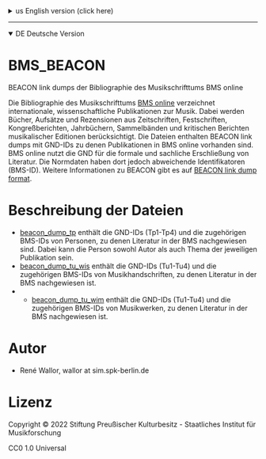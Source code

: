 <details>

<summary>us English version (click here)</summary>

# BMS_BEACON

BEACON link dumps of Bibliographie des Musikschrifttums BMS online

The Bibliography of Music Literature [BMS online](https://www.musikbibliographie.de/LNG=EN/) lists international, scholarly publications on music. Books, essays and reviews from journals, festschrifts, proceedings, yearbooks, anthologies and critical reports of musical editions are considered. The files contain BEACON link dumps with GND IDs for which publications are available in BMS online. BMS online uses the GND for the formal and subject indexing of literature. However, the authority files there have different identifiers (BMS-ID).
For more information about BEACON please visit [BEACON link dump format](https://gbv.github.io/beaconspec/beacon.html).

# Files description

* [beacon_dump_tp](https://www.github.com/musikforschung/BMS_Beacon/blob/main/dmp/beacon_dump_tp.txt) contains the GND-IDs (Tp1-Tp4) and the corresponding BMS-IDs of persons for whom literature is indexed in the BMS. The person can be both author and subject of the respective publication.
* [beacon_dump_tu_wis](https://www.github.com/musikforschung/BMS_Beacon/blob/main/dmp/beacon_dump_tu_wis.txt) contains the GND-IDs (Tu1-Tu4) and the corresponding BMS-IDs of music manuscripts for which literature is indexed in the BMS.
* [beacon_dump_tu_wim](https://www.github.com/musikforschung/BMS_Beacon/blob/main/dmp/beacon_dump_tu_wim.txt) contains the GND-IDs (Tu1-Tu4) and the corresponding BMS-IDs of musical works for which literature is indexed in the BMS.

# Author

* René Wallor, wallor at sim.spk-berlin.de

# Licence

Copyright © 2022 Stiftung Preußischer Kulturbesitz - Staatliches Institut für Musikforschung

CC0 1.0 Universal

</details>

---

<details open>

<summary>DE Deutsche Version</summary>

# BMS_BEACON

BEACON link dumps der Bibliographie des Musikschrifttums BMS online

Die Bibliographie des Musikschrifttums [BMS online](https://www.musikbibliographie.de/) verzeichnet internationale, wissenschaftliche Publikationen zur Musik. Dabei werden Bücher, Aufsätze und Rezensionen aus Zeitschriften, Festschriften, Kongreßberichten, Jahrbüchern, Sammelbänden und kritischen Berichten musikalischer Editionen berücksichtigt. Die Dateien enthalten BEACON link dumps mit GND-IDs zu denen Publikationen in BMS online vorhanden sind. BMS online nutzt die GND für die formale und sachliche Erschließung von Literatur. Die Normdaten haben dort jedoch abweichende Identifikatoren (BMS-ID).
Weitere Informationen zu BEACON gibt es auf [BEACON link dump format](https://gbv.github.io/beaconspec/beacon.html).

# Beschreibung der Dateien

* [beacon_dump_tp](https://www.github.com/musikforschung/BMS_Beacon/blob/main/dmp/beacon_dump_tp.txt) enthält die GND-IDs (Tp1-Tp4) und die zugehörigen BMS-IDs von Personen, zu denen Literatur in der BMS nachgewiesen sind. Dabei kann die Person sowohl Autor als auch Thema der jeweiligen Publikation sein.
* [beacon_dump_tu_wis](https://www.github.com/musikforschung/BMS_Beacon/blob/main/dmp/beacon_dump_tu_wis.txt) enthält die GND-IDs (Tu1-Tu4) und die zugehörigen BMS-IDs von Musikhandschriften, zu denen Literatur in der BMS nachgewiesen ist.
* * [beacon_dump_tu_wim](https://www.github.com/musikforschung/BMS_Beacon/blob/main/dmp/beacon_dump_tu_wim.txt) enthält die GND-IDs (Tu1-Tu4) und die zugehörigen BMS-IDs von Musikwerken, zu denen Literatur in der BMS nachgewiesen ist.

# Autor

* René Wallor, wallor at sim.spk-berlin.de

# Lizenz

Copyright © 2022 Stiftung Preußischer Kulturbesitz - Staatliches Institut für Musikforschung

CC0 1.0 Universal

</details>	
